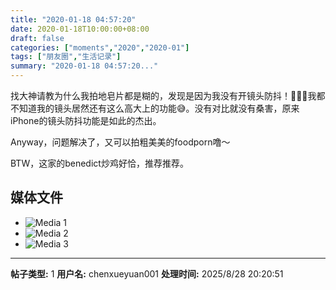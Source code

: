 ```yaml
---
title: "2020-01-18 04:57:20"
date: 2020-01-18T10:00:00+08:00
draft: false
categories: ["moments","2020","2020-01"]
tags: ["朋友圈","生活记录"]
summary: "2020-01-18 04:57:20..."
---
```


找大神请教为什么我拍地皂片都是糊的，发现是因为我没有开镜头防抖！🤦🏻‍♀️我都不知道我的镜头居然还有这么高大上的功能😅。没有对比就没有桑害，原来iPhone的镜头防抖功能是如此的杰出。

Anyway，问题解决了，又可以拍粗美美的foodporn噜～

BTW，这家的benedict炒鸡好恰，推荐推荐。

## 媒体文件

- ![Media 1](/Moments/photos/2020-01-18/202001180457200.jpg)
- ![Media 2](/Moments/photos/2020-01-18/202001180457201.jpg)
- ![Media 3](/Moments/photos/2020-01-18/202001180457202.jpg)

---

**帖子类型:** 1
**用户名:** chenxueyuan001
**处理时间:** 2025/8/28 20:20:51